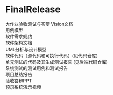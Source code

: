 # FinalRelease
大作业验收测试与答辩
Vision文档 </br>
用例模型  </br>
软件需求规约 </br>
软件架构文档 </br>
UML分析与设计模型 </br>
软件代码（源代码和可执行代码）(见代码仓库)</br>
单元测试的代码及其生成测试报告 (见后端代码仓库)</br>
系统测试的测试用例和测试报告 </br>
项目总结报告 </br>
验收答辩PPT </br>
预录系统演示视频 </br>
